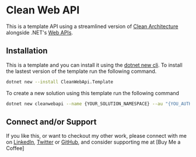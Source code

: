 # Clean Web API

This is a template API using a streamlined version of [Clean Architecture](https://blog.cleancoder.com/uncle-bob/2012/08/13/the-clean-architecture.html) alongside .NET's [Web APIs](https://docs.microsoft.com/en-au/aspnet/core/web-api/?WT.mc_id=dotnet-35129-website&view=aspnetcore-6.0).

## Installation

This is a template and you can install it using the [dotnet new cli](https://docs.microsoft.com/en-us/dotnet/core/tools/dotnet-new).  To install the lastest version of the template run the following command.

``` bash
dotnet new --install CleanWebApi.Template
```

To create a new solution using this template run the following command

``` bash
dotnet new cleanwebapi --name {YOUR_SOLUTION_NAMESPACE} --au "{YOU_AUTHORS_NAME}"
```

## Connect and/or Support

If you like this, or want to checkout my other work, please connect with me on [LinkedIn](https://www.linkedin.com/in/stphnwlsh), [Twitter](https://twitter.com/stphnwlsh) or [GitHub](https://github.com/stphnwlsh), and consider supporting me at [Buy Me a Coffee]
